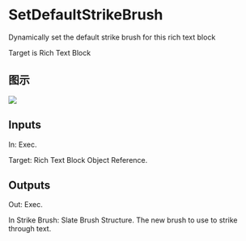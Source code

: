 # SetDefaultStrikeBrush

Dynamically set the default strike brush for this rich text block

Target is Rich Text Block

## 图示

![]($-20221218-17544969.png)

## Inputs

In: Exec.

Target: Rich Text Block Object Reference.  

## Outputs

Out: Exec.

In Strike Brush: Slate Brush Structure. The new brush to use to strike through text.

